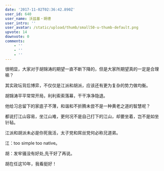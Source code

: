 ```yaml
---
date: '2017-11-02T02:36:42.890Z'
user_id: 640
user_name: 沃兹基・朔德
user_intro: ''
user_avatar: /static/upload/thumb/small50-u-thumb-default.png
upvote: 14
downvote: 0
comments:
    - ''
    - ''
    - ''
---
```


很明显，大家对于胡锦涛的期望一直不断下降的，但是大家所期望真的一定是合理嘛？

其实政坛背后博弈，不仅仅是江派和胡派，应该还有更为复杂的势力做均衡。

胡锦涛平平常常开局，利利索索落幕，干干净净隐退。

他给习总留下的家底子不薄，和谐和不折腾未尝不是一种黄老之道的智慧呢？

都说打江山容易，坐江山难，更何况不是自己打下的江山，却要坐着，岂不是如坐针毡。

江派和胡派未必是你死我活，太子党和屌丝党何必称兄道弟。

江：too simple too native。

胡：发牢骚没有好处,先干好了再说。

胡在任这10年，我看挺好！
